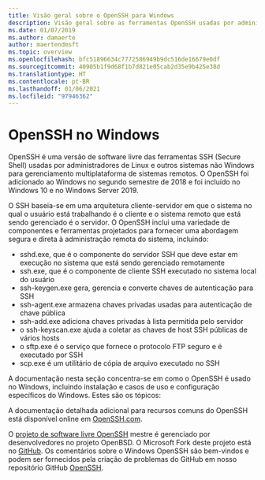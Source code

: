 ```yaml
---
title: Visão geral sobre o OpenSSH para Windows
description: Visão geral sobre as ferramentas OpenSSH usadas por administradores de Linux e outros sistemas não Windows para gerenciamento multiplataforma de sistemas remotos.
ms.date: 01/07/2019
ms.author: damaerte
author: maertendmsft
ms.topic: overview
ms.openlocfilehash: bfc51896634c7772586949b9dc516de16679e0df
ms.sourcegitcommit: 40905b1f9d68f1b7d821e05cab2d35e9b425e38d
ms.translationtype: HT
ms.contentlocale: pt-BR
ms.lasthandoff: 01/06/2021
ms.locfileid: "97946362"
---
```

# <a name="openssh-in-windows"></a>OpenSSH no Windows

OpenSSH é uma versão de software livre das ferramentas SSH (Secure Shell) usadas por administradores de Linux e outros sistemas não Windows para gerenciamento multiplataforma de sistemas remotos.
O OpenSSH foi adicionado ao Windows no segundo semestre de 2018 e foi incluído no Windows 10 e no Windows Server 2019.

O SSH baseia-se em uma arquitetura cliente-servidor em que o sistema no qual o usuário está trabalhando é o cliente e o sistema remoto que está sendo gerenciado é o servidor.
O OpenSSH inclui uma variedade de componentes e ferramentas projetados para fornecer uma abordagem segura e direta à administração remota do sistema, incluindo:

* sshd.exe, que é o componente do servidor SSH que deve estar em execução no sistema que está sendo gerenciado remotamente
* ssh.exe, que é o componente de cliente SSH executado no sistema local do usuário
* ssh-keygen.exe gera, gerencia e converte chaves de autenticação para SSH
* ssh-agent.exe armazena chaves privadas usadas para autenticação de chave pública
* ssh-add.exe adiciona chaves privadas à lista permitida pelo servidor
* o ssh-keyscan.exe ajuda a coletar as chaves de host SSH públicas de vários hosts
* o sftp.exe é o serviço que fornece o protocolo FTP seguro e é executado por SSH
* scp.exe é um utilitário de cópia de arquivo executado no SSH

A documentação nesta seção concentra-se em como o OpenSSH é usado no Windows, incluindo instalação e casos de uso e configuração específicos do Windows. Estes são os tópicos:

A documentação detalhada adicional para recursos comuns do OpenSSH está disponível online em [OpenSSH.com](https://www.openssh.com/manual.html).

O [projeto de software livre OpenSSH](https://www.openssh.com) mestre é gerenciado por desenvolvedores no projeto OpenBSD.
O Microsoft Fork deste projeto está no [GitHub](https://github.com/PowerShell/openssh-portable).
Os comentários sobre o Windows OpenSSH são bem-vindos e podem ser fornecidos pela criação de problemas do GitHub em nosso repositório GitHub [OpenSSH](https://github.com/PowerShell/openssh-portable).
